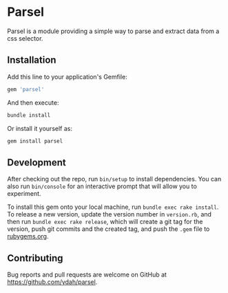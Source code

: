 # Parsel

Parsel is a module providing a simple way to parse and extract data from a css selector.

## Installation

Add this line to your application's Gemfile:
```ruby
gem 'parsel'
```

And then execute:
```bash
bundle install
```

Or install it yourself as:
```bash
gem install parsel
```

## Development

After checking out the repo, run `bin/setup` to install dependencies. You can also run `bin/console` for an interactive prompt that will allow you to experiment.

To install this gem onto your local machine, run `bundle exec rake install`. To release a new version, update the version number in `version.rb`, and then run `bundle exec rake release`, which will create a git tag for the version, push git commits and the created tag, and push the `.gem` file to [rubygems.org](https://rubygems.org).

## Contributing

Bug reports and pull requests are welcome on GitHub at https://github.com/ydah/parsel.

